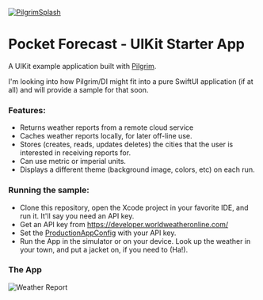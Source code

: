 <a href="https://pilgrim.ph">![PilgrimSplash](https://pilgrim.ph/splash.jpg)</a>
# Pocket Forecast - UIKit Starter App

A UIKit example application built with <a href = "https://github.com/appsquickly/pilgrim">Pilgrim</a>. 

I'm looking into how Pilgrim/DI might fit into a pure SwiftUI application (if at all) and will provide a sample for that soon.  

### Features: 

* Returns weather reports from a remote cloud service
* Caches weather reports locally, for later off-line use. 
* Stores (creates, reads, updates deletes) the cities that the user is interested in receiving reports for. 
* Can use metric or imperial units. 
* Displays a different theme (background image, colors, etc) on each run. 

### Running the sample:

* Clone this repository, open the Xcode project in your favorite IDE, and run it. It'll say you need an API key.
* Get an API key from https://developer.worldweatheronline.com/ 
* Set the [ProductionAppConfig](https://github.com/appsquickly/pilgrim-starter/blob/main/PocketForecast/Assembly/config/ProductionAppConfig.swift) with your API key.  
* Run the App in the simulator or on your device. Look up the weather in your town, and put a jacket on, if you need 
to (Ha!).
  
### The App 
![Weather Report](https://github.com/appsquickly/pilgrim-starter/blob/main/Pilgrim%20Starter.gif)


